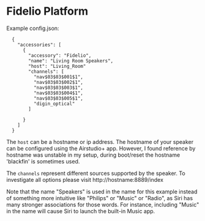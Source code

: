 
# Fidelio Platform

Example config.json:

```
  {
    "accessories": [
      {
        "accessory": "Fidelio",
        "name": "Living Room Speakers",
        "host": "Living_Room"
        "channels": [
          "nav$03$03$001$1",
          "nav$03$03$002$1",
          "nav$03$03$003$1",
          "nav$03$03$004$1",
          "nav$03$03$005$1",
          "digin_optical"
        ]

      }
    ]
  }
```

The `host` can be a hostname or ip address. The hostname of your speaker can be configured using the Airstudio+ app. However, I found reference by hostname was unstable in my setup, during boot/reset the hostname 'blackfin' is sometimes used.

The `channels` represent different sources supported by the speaker. To investigate all options please visit http://hostname:8889/index

Note that the name "Speakers" is used in the name for this example instead of something more intuitive like "Philips" or "Music" or "Radio", as Siri has many stronger associations for those words. For instance, including "Music" in the name will cause Siri to launch the built-in Music app.
